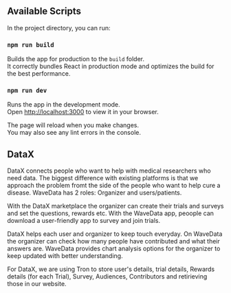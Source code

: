 ## Available Scripts

In the project directory, you can run:

### `npm run build`

Builds the app for production to the `build` folder.\
It correctly bundles React in production mode and optimizes the build for the best performance.

### `npm run dev`

Runs the app in the development mode.\
Open [http://localhost:3000](http://localhost:3000) to view it in your browser.

The page will reload when you make changes.\
You may also see any lint errors in the console.


## DataX
DataX connects people who want to help with medical researchers who need data. The biggest difference with existing platforms is that we approach the problem fromt the side of the people who want to help cure a disease. WaveData has 2 roles: Organizer and users/patients.

With the DataX marketplace the organizer can create their trials and surveys and set the questions, rewards etc. With the WaveData app, peoople can download a user-friendly app to survey and join trials.

DataX helps each user and organizer to keep touch everyday. On WaveData the organizer can check how many people have contributed and what their answers are. WaveData provides chart analysis options for the organizer to keep updated with better understanding.

For DataX, we are using Tron to store user's details, trial details, Rewards details (for each Trial), Survey, Audiences, Contributors and retirieving those in our website.